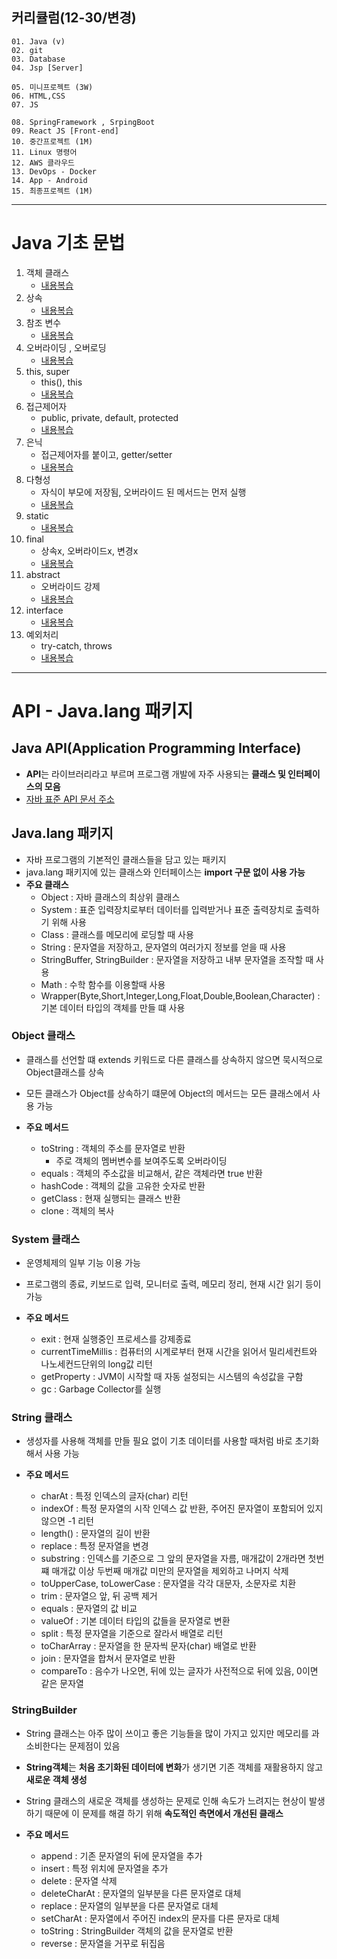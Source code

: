 ## 커리큘럼(12-30/변경)
```
01. Java (v)
02. git 
03. Database
04. Jsp [Server]

05. 미니프로젝트 (3W)
06. HTML,CSS  
07. JS

08. SpringFramework , SrpingBoot
09. React JS [Front-end]
10. 중간프로젝트 (1M)
11. Linux 명령어
12. AWS 클라우드
13. DevOps - Docker
14. App - Android
15. 최종프로젝트 (1M)
```
---
# Java 기초 문법
01. 객체 클래스
	+ <a href="18일차.md">내용복습</a>
02. 상속
	+ <a href="19일차.md">내용복습</a>
03. 참조 변수
	+ <a href="18일차.md">내용복습</a>
04. 오버라이딩 , 오버로딩
	+ <a href="19일차.md">내용복습</a>
05. this, super 
	+ this(), this
	+ <a href="20일차.md">내용복습</a>
06. 접근제어자 
	+ public, private, default, protected
	+ <a href="20일차.md">내용복습</a>
07. 은닉 
	+ 접근제어자를 붙이고, getter/setter
	+ <a href="20일차.md">내용복습</a>
08. 다형성
	+ 자식이 부모에 저장됨, 오버라이드 된 메서드는 먼저 실행
	+ <a href="21일차.md">내용복습</a>
09. static
	+ <a href="22일차.md">내용복습</a>
10. final 
	+ 상속x, 오버라이드x, 변경x
	+ <a href="22일차.md">내용복습</a>
11. abstract 
	+ 오버라이드 강제
	+ <a href="22일차.md">내용복습</a>
12. interface 
	+ <a href="23일차.md">내용복습</a>
13. 예외처리
	+ try-catch, throws
	+ <a href="23일차.md">내용복습</a>

---
# API - Java.lang 패키지
## Java API(Application Programming Interface)
- **API**는 라이브러리라고 부르며 프로그램 개발에 자주 사용되는 **클래스 및 인터페이스의 모음**
- <a href="https://docs.oracle.com/javase/11/docs/api">자바 표준 API 문서 주소</a>

## Java.lang 패키지
+ 자바 프로그램의 기본적인 클래스들을 담고 있는 패키지
+ java.lang 패키지에 있는 클래스와 인터페이스는 **import 구문 없이 사용 가능**
+ **주요 클래스**
	+ Object
		: 자바 클래스의 최상위 클래스
	+ System
		: 표준 입력장치로부터 데이터를 입력받거나 표준 출력장치로 출력하기 위해 사용
	+ Class
		: 클래스를 메모리에 로딩할 때 사용
	+ String
		: 문자열을 저장하고, 문자열의 여러가지 정보를 얻을 때 사용
	+ StringBuffer, StringBuilder
		: 문자열을 저장하고 내부 문자열을 조작할 때 사용
	+ Math
		: 수학 함수를 이용할때 사용
	+ Wrapper(Byte,Short,Integer,Long,Float,Double,Boolean,Character)
		: 기본 데이터 타입의 객체를 만들 떄 사용

### Object 클래스
+ 클래스를 선언할 떄 extends 키워드로 다른 클래스를 상속하지 않으면 묵시적으로 Object클래스를 상속
+ 모든 클래스가 Object를 상속하기 떄문에 Object의 메서드는 모든 클래스에서 사용 가능

+ **주요 메서드**
	+ toString
		: 객체의 주소를 문자열로 반환
		+ 주로 객체의 멤버변수를 보여주도록 오버라이딩
	+ equals
		: 객체의 주소값을 비교해서, 같은 객체라면 true 반환
	+ hashCode
		: 객체의 값을 고유한 숫자로 반환
	+ getClass
		: 현재 실행되는 클래스 반환
	+ clone
		: 객체의 복사


### System 클래스
+ 운영체제의 일부 기능 이용 가능
+ 프로그램의 종료, 키보드로 입력, 모니터로 출력, 메모리 정리, 현재 시간 읽기 등이 가능

+ **주요 메서드**
	+ exit
		: 현재 실행중인 프로세스를 강제종료
	+ currentTimeMillis
		: 컴퓨터의 시계로부터 현재 시간을 읽어서 밀리세컨트와 나노세컨드단위의 long값 리턴
	+ getProperty
		: JVM이 시작할 때 자동 설정되는 시스템의 속성값을 구함
	+ gc
		: Garbage Collector를 실행

### String 클래스
+ 생성자를 사용해 객체를 만들 필요 없이 기초 데이터를 사용할 때처럼 바로 초기화해서 사용 가능

+ **주요 메서드**
	+ charAt
		: 특정 인덱스의 글자(char) 리턴
	+ indexOf
		: 특정 문자열의 시작 인덱스 값 반환, 주어진 문자열이 포함되어 있지 않으면 -1 리턴
	+ length()
		: 문자열의 길이 반환
	+ replace
		: 특정 문자열을 변경
	+ substring
		: 인덱스를 기준으로 그 앞의 문자열을 자름, 매개값이 2개라면 첫번쨰 매개값 이상 두번째 매개값 미만의 문자열을 제외하고 나머지 삭제
	+ toUpperCase, toLowerCase
		: 문자열을 각각 대문자, 소문자로 치환
	+ trim
		: 문자열으 앞, 뒤 공백 제거
	+ equals
		: 문자열의 값 비교
	+ valueOf
		: 기본 데이터 타입의 값들을 문자열로 변환
	+ split
		: 특정 문자열을 기준으로 잘라서 배열로 리턴
	+ toCharArray
		: 문자열을 한 문자씩 문자(char) 배열로 반환
	+ join
		: 문자열을 합쳐서 문자열로 반환
	+ compareTo
		: 음수가 나오면, 뒤에 있는 글자가 사전적으로 뒤에 있음, 0이면 같은 문자열

### StringBuilder
+ String 클래스는 아주 많이 쓰이고 좋은 기능들을 많이 가지고 있지만 메모리를 과소비한다는 문제점이 있음
+ **String객체**는 **처음 초기화된 데이터에 변화**가 생기면 기존 객체를 재활용하지 않고 **새로운 객체 생성**
+ String 클래스의 새로운 객체를 생성하는 문제로 인해 속도가 느려지는 현상이 발생하기 때문에 이 문제를 해결 하기 위해 **속도적인 측면에서 개선된 클래스**

+ **주요 메서드**
	+ append
		: 기존 문자열의 뒤에 문자열을 추가
	+ insert
		: 특정 위치에 문자열을 추가
	+ delete
		: 문자열 삭제
	+ deleteCharAt
		: 문자열의 일부분을 다른 문자열로 대체
	+ replace
		: 문자열의 일부분을 다른 문자열로 대체
	+ setCharAt
		: 문자열에서 주어진 index의 문자를 다른 문자로 대체
	+ toString
		: StringBuilder 객체의 값을 문자열로 반환
	+ reverse
		: 문자열을 거꾸로 뒤집음
	